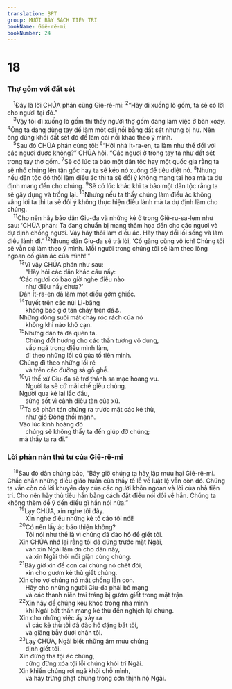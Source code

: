 ```yaml
---
translation: BPT
group: MƯỜI BẢY SÁCH TIÊN TRI
bookName: Giê-rê-mi 
bookNumber: 24
---
```


<div class="title"><h1>18</h1><h3>Thợ gốm với đất sét</h3></div>
<span class="verse gie_18_1"> <sup>1</sup>Đây là lời CHÚA phán cùng Giê-rê-mi:</span>
<span class="verse gie_18_2"><sup>2</sup>“Hãy đi xuống lò gốm, ta sẽ có lời cho ngươi tại đó.”<br/></span>
<span class="verse gie_18_3"> <sup>3</sup>Vậy tôi đi xuống lò gốm thì thấy người thợ gốm đang làm việc ở bàn xoay.</span>
<span class="verse gie_18_4"><sup>4</sup>Ông ta đang dùng tay để làm một cái nồi bằng đất sét nhưng bị hư. Nên ông dùng khối đất sét đó để làm cái nồi khác theo ý mình.<br/></span>
<span class="verse gie_18_5"> <sup>5</sup>Sau đó CHÚA phán cùng tôi:</span>
<span class="verse gie_18_6"><sup>6</sup>“Hỡi nhà Ít-ra-en, ta làm như thế đối với các ngươi được không?” CHÚA hỏi. “Các ngươi ở trong tay ta như đất sét trong tay thợ gốm.</span>
<span class="verse gie_18_7"><sup>7</sup>Sẽ có lúc ta bảo một dân tộc hay một quốc gia rằng ta sẽ nhổ chúng lên tận gốc hay ta sẽ kéo nó xuống để tiêu diệt nó.</span>
<span class="verse gie_18_8"><sup>8</sup>Nhưng nếu dân tộc đó thôi làm điều ác thì ta sẽ đổi ý không mang tai họa mà ta dự định mang đến cho chúng.</span>
<span class="verse gie_18_9"><sup>9</sup>Sẽ có lúc khác khi ta bảo một dân tộc rằng ta sẽ gây dựng và trồng lại.</span>
<span class="verse gie_18_10"><sup>10</sup>Nhưng nếu ta thấy chúng làm điều ác không vâng lời ta thì ta sẽ đổi ý không thực hiện điều lành mà ta dự định làm cho chúng.<br/></span>
<span class="verse gie_18_11"> <sup>11</sup>Cho nên hãy bảo dân Giu-đa và những kẻ ở trong Giê-ru-sa-lem như sau: ‘CHÚA phán: Ta đang chuẩn bị mang thảm họa đến cho các ngươi và dự định chống ngươi. Vậy hãy thôi làm điều ác. Hãy thay đổi lối sống và làm điều lành đi.’</span>
<span class="verse gie_18_12"><sup>12</sup>Nhưng dân Giu-đa sẽ trả lời, ‘Cố gắng cũng vô ích! Chúng tôi sẽ vẫn cứ làm theo ý mình. Mỗi người trong chúng tôi sẽ làm theo lòng ngoan cố gian ác của mình!’”<br/></span>
<span class="verse gie_18_13">  <sup>13</sup>Vì vậy CHÚA phán như sau:<br/>   “Hãy hỏi các dân khác câu nầy:<br/>  ‘Các ngươi có bao giờ nghe điều nào<br/>   như điều nầy chưa?’<br/>  Dân Ít-ra-en đã làm một điều gớm ghiếc.<br/></span>
<span class="verse gie_18_14">  <sup>14</sup>Tuyết trên các núi Li-băng<br/>   không bao giờ tan chảy trên đá<a data-toggle="tooltip" data-placement="bottom" title="Trong tiếng Hê-bơ-rơ câu nầy nghe như, “Thưa Sa-đai, có ai chịu xa lìa Tảng Đá không?” Tảng Đá và Sa-đai là hai danh hiệu của Thượng Đế. Câu nầy có thể dịch, “Tuyết trên núi Li-băng có bao giờ tan ra trên núi của Sa-đai không?” “Núi của Sa-đai” ám chỉ núi Hẹt-môn.">⚓</a>.<br/>  Những dòng suối mát chảy róc rách của nó<br/>   không khi nào khô cạn.<br/></span>
<span class="verse gie_18_15">  <sup>15</sup>Nhưng dân ta đã quên ta.<br/>   Chúng đốt hương cho các thần tượng vô dụng,<br/>   vấp ngã trong điều mình làm,<br/>   đi theo những lối cũ của tổ tiên mình.<br/>  Chúng đi theo những lối rẽ<br/>   và trên các đường sá gồ ghề.<br/></span>
<span class="verse gie_18_16">  <sup>16</sup>Vì thế xứ Giu-đa sẽ trở thành sa mạc hoang vu.<br/>   Người ta sẽ cứ mãi chế giễu chúng.<br/>  Người qua kẻ lại lắc đầu,<br/>   sửng sốt vì cảnh điêu tàn của xứ.<br/></span>
<span class="verse gie_18_17">  <sup>17</sup>Ta sẽ phân tán chúng ra trước mặt các kẻ thù,<br/>   như gió Đông thổi mạnh.<br/>  Vào lúc kinh hoàng đó<br/>   chúng sẽ không thấy ta đến giúp đỡ chúng;<br/>  mà thấy ta ra đi.”<br/></span>
<div class="title"><h3>Lời phàn nàn thứ tư của Giê-rê-mi</h3></div>
<span class="verse gie_18_18"> <sup>18</sup>Sau đó dân chúng bảo, “Bây giờ chúng ta hãy lập mưu hại Giê-rê-mi. Chắc chắn những điều giáo huấn của thầy tế lễ về luật lệ vẫn còn đó. Chúng ta vẫn còn có lời khuyên dạy của các người khôn ngoan và lời của nhà tiên tri. Cho nên hãy thủ tiêu hắn bằng cách đặt điều nói dối về hắn. Chúng ta không thèm để ý đến điều gì hắn nói nữa.”<br/></span>
<span class="verse gie_18_19">  <sup>19</sup>Lạy CHÚA, xin nghe tôi đây.<br/>   Xin nghe điều những kẻ tố cáo tôi nói!<br/></span>
<span class="verse gie_18_20">  <sup>20</sup>Có nên lấy ác báo thiện không?<br/>   Tôi nói như thế là vì chúng đã đào hố để giết tôi.<br/>  Xin CHÚA nhớ lại rằng tôi đã đứng trước mặt Ngài,<br/>   van xin Ngài làm ơn cho dân nầy,<br/>   và xin Ngài thôi nổi giận cùng chúng.<br/></span>
<span class="verse gie_18_21">  <sup>21</sup>Bây giờ xin để con cái chúng nó chết đói,<br/>   xin cho gươm kẻ thù giết chúng.<br/>  Xin cho vợ chúng nó mất chồng lẫn con.<br/>   Hãy cho những người Giu-đa phải bỏ mạng<br/>   và các thanh niên trai tráng bị gươm giết trong mặt trận.<br/></span>
<span class="verse gie_18_22">  <sup>22</sup>Xin hãy để chúng kêu khóc trong nhà mình<br/>   khi Ngài bất thần mang kẻ thù đến nghịch lại chúng.<br/>  Xin cho những việc ấy xảy ra<br/>   vì các kẻ thù tôi đã đào hố đặng bắt tôi,<br/>   và giăng bẫy dưới chân tôi.<br/></span>
<span class="verse gie_18_23">  <sup>23</sup>Lạy CHÚA, Ngài biết những âm mưu chúng<br/>   định giết tôi.<br/>  Xin đừng tha tội ác chúng,<br/>   cững đừng xóa tội lỗi chúng khỏi trí Ngài.<br/>  Xin khiến chúng rơi ngã khỏi chỗ mình,<br/>   và hãy trừng phạt chúng trong cơn thịnh nộ Ngài.<br/></span>
